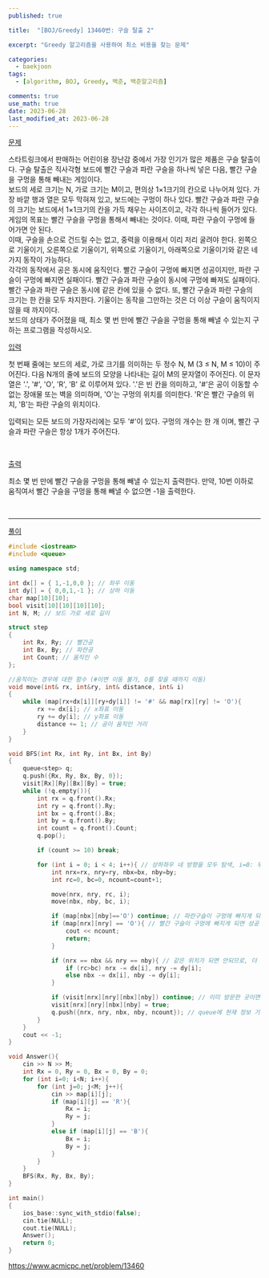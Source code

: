 ```yaml
---
published: true

title:  "[BOJ/Greedy] 13460번: 구슬 탈출 2"

excerpt: "Greedy 알고리즘을 사용하여 최소 비용을 찾는 문제"

categories:
  - baekjoon
tags:
  - [algorithm, BOJ, Greedy, 백준, 백준알고리즘]

comments: true
use_math: true
date: 2023-06-28
last_modified_at: 2023-06-28
---
```


<u>문제</u>

스타트링크에서 판매하는 어린이용 장난감 중에서 가장 인기가 많은 제품은 구슬 탈출이다. 구슬 탈출은 직사각형 보드에 빨간 구슬과 파란 구슬을 하나씩 넣은 다음, 빨간 구슬을 구멍을 통해 빼내는 게임이다.
<br>
보드의 세로 크기는 N, 가로 크기는 M이고, 편의상 1×1크기의 칸으로 나누어져 있다. 가장 바깥 행과 열은 모두 막혀져 있고, 보드에는 구멍이 하나 있다. 빨간 구슬과 파란 구슬의 크기는 보드에서 1×1크기의 칸을 가득 채우는 사이즈이고, 각각 하나씩 들어가 있다. 게임의 목표는 빨간 구슬을 구멍을 통해서 빼내는 것이다. 이때, 파란 구슬이 구멍에 들어가면 안 된다.
<br>
이때, 구슬을 손으로 건드릴 수는 없고, 중력을 이용해서 이리 저리 굴려야 한다. 왼쪽으로 기울이기, 오른쪽으로 기울이기, 위쪽으로 기울이기, 아래쪽으로 기울이기와 같은 네 가지 동작이 가능하다.
<br>
각각의 동작에서 공은 동시에 움직인다. 빨간 구슬이 구멍에 빠지면 성공이지만, 파란 구슬이 구멍에 빠지면 실패이다. 빨간 구슬과 파란 구슬이 동시에 구멍에 빠져도 실패이다. 빨간 구슬과 파란 구슬은 동시에 같은 칸에 있을 수 없다. 또, 빨간 구슬과 파란 구슬의 크기는 한 칸을 모두 차지한다. 기울이는 동작을 그만하는 것은 더 이상 구슬이 움직이지 않을 때 까지이다.
<br>
보드의 상태가 주어졌을 때, 최소 몇 번 만에 빨간 구슬을 구멍을 통해 빼낼 수 있는지 구하는 프로그램을 작성하시오. 
<br>

<u>입력</u>

첫 번째 줄에는 보드의 세로, 가로 크기를 의미하는 두 정수 N, M (3 ≤ N, M ≤ 10)이 주어진다. 다음 N개의 줄에 보드의 모양을 나타내는 길이 M의 문자열이 주어진다. 이 문자열은 '.', '#', 'O', 'R', 'B' 로 이루어져 있다. '.'은 빈 칸을 의미하고, '#'은 공이 이동할 수 없는 장애물 또는 벽을 의미하며, 'O'는 구멍의 위치를 의미한다. 'R'은 빨간 구슬의 위치, 'B'는 파란 구슬의 위치이다.

입력되는 모든 보드의 가장자리에는 모두 '#'이 있다. 구멍의 개수는 한 개 이며, 빨간 구슬과 파란 구슬은 항상 1개가 주어진다.
 
<br>
 

<u>출력</u>

최소 몇 번 만에 빨간 구슬을 구멍을 통해 빼낼 수 있는지 출력한다. 만약, 10번 이하로 움직여서 빨간 구슬을 구멍을 통해 빼낼 수 없으면 -1을 출력한다.
 
<br>

---- 

<u>풀이</u>

```cpp
#include <iostream>
#include <queue>

using namespace std;

int dx[] = { 1,-1,0,0 }; // 좌우 이동
int dy[] = { 0,0,1,-1 }; // 상하 이동
char map[10][10];
bool visit[10][10][10][10];
int N, M; // 보드 가로 세로 길이

struct step
{
    int Rx, Ry; // 빨간공
    int Bx, By; // 파란공
    int Count; // 움직인 수
};

//움직이는 경우에 대한 함수 (#이면 이동 불가, O를 찾을 때까지 이동)
void move(int& rx, int&ry, int& distance, int& i)
{
    while (map[rx+dx[i]][ry+dy[i]] != '#' && map[rx][ry] != 'O'){
        rx += dx[i]; // x좌표 이동
        ry += dy[i]; // y좌표 이동
        distance += 1; // 공이 움직인 거리
    }
}

void BFS(int Rx, int Ry, int Bx, int By)
{
    queue<step> q;
    q.push({Rx, Ry, Bx, By, 0});
    visit[Rx][Ry][Bx][By] = true;
    while (!q.empty()){
        int rx = q.front().Rx;
        int ry = q.front().Ry;
        int bx = q.front().Bx;
        int by = q.front().By;
        int count = q.front().Count;
        q.pop();

        if (count >= 10) break;

        for (int i = 0; i < 4; i++){ // 상하좌우 네 방향을 모두 탐색, i=0: 우, i=1: 좌, i=2: 상, i=3: 하
            int nrx=rx, nry=ry, nbx=bx, nby=by;
            int rc=0, bc=0, ncount=count+1;

            move(nrx, nry, rc, i);
            move(nbx, nby, bc, i);

            if (map[nbx][nby]=='O') continue; // 파란구슬이 구멍에 빠지게 되면 다른 방향 탐색
            if (map[nrx][nry] == 'O'){ // 빨간 구슬이 구멍에 빠지게 되면 성공
                cout << ncount;
                return;
            }

            if (nrx == nbx && nry == nby){ // 같은 위치가 되면 안되므로, 더 많이 이동한 구슬을 한칸만 원상복귀
                if (rc>bc) nrx -= dx[i], nry -= dy[i];
                else nbx -= dx[i], nby -= dy[i];
            }

            if (visit[nrx][nry][nbx][nby]) continue; // 이미 방문한 곳이면 pass
            visit[nrx][nry][nbx][nby] = true;
            q.push({nrx, nry, nbx, nby, ncount}); // queue에 현재 정보 기입
        }
    }
    cout << -1;
}

void Answer(){
    cin >> N >> M;
    int Rx = 0, Ry = 0, Bx = 0, By = 0;
    for (int i=0; i<N; i++){
        for (int j=0; j<M; j++){
            cin >> map[i][j];
            if (map[i][j] == 'R'){
                Rx = i;
                Ry = j;
            }
            else if (map[i][j] == 'B'){
                Bx = i;
                By = j;
            }
        }
    }
    BFS(Rx, Ry, Bx, By);
}

int main()
{
    ios_base::sync_with_stdio(false);
    cin.tie(NULL);
    cout.tie(NULL);
    Answer();
    return 0;
}
```

<https://www.acmicpc.net/problem/13460>
